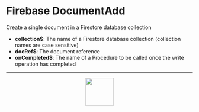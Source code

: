 # Firebase DocumentAdd
Create a single document in a Firestore database collection
- **collection&dollar;**: The name of a Firestore database collection (collection names are case sensitive)
- **docRef&dollar;**: The document reference
- **onCompleted&dollar;**: The name of a Procedure to be called once the write operation has completed
---
<p align="center"><img valign="middle" width="76px" src="https://drive.google.com/uc?export=view&id=1c2KO0LJpvMS9X9CAGV6dOfciR7OWhdKA" /></p>
